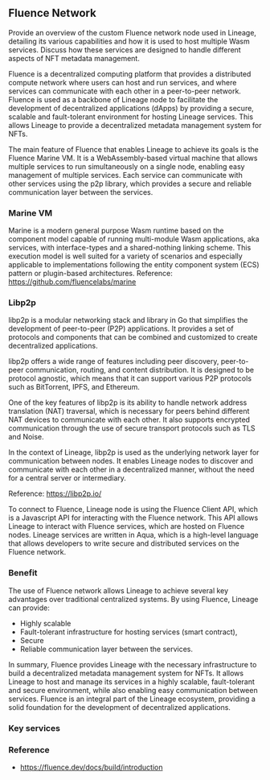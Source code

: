 ## Fluence Network

Provide an overview of the custom Fluence network node used in Lineage, detailing its various capabilities and how it is used to host multiple Wasm services. Discuss how these services are designed to handle different aspects of NFT metadata management.

Fluence is a decentralized computing platform that provides a distributed compute network where users can host and run services, and where services can communicate with each other in a peer-to-peer network. Fluence is used as a backbone of Lineage node to facilitate the development of decentralized applications (dApps) by providing a secure, scalable and fault-tolerant environment for hosting Lineage services. This allows Lineage to provide a decentralized metadata management system for NFTs.

The main feature of Fluence that enables Lineage to achieve its goals is the Fluence Marine VM. It is a WebAssembly-based virtual machine that allows multiple services to run simultaneously on a single node, enabling easy management of multiple services. Each service can communicate with other services using the p2p library, which provides a secure and reliable communication layer between the services.

### Marine VM

Marine is a modern general purpose Wasm runtime based on the component model capable of running multi-module Wasm applications, aka services, with interface-types and a shared-nothing linking scheme. This execution model is well suited for a variety of scenarios and especially applicable to implementations following the entity component system (ECS) pattern or plugin-based architectures.
Reference: https://github.com/fluencelabs/marine

### Libp2p

libp2p is a modular networking stack and library in Go that simplifies the development of peer-to-peer (P2P) applications. It provides a set of protocols and components that can be combined and customized to create decentralized applications.

libp2p offers a wide range of features including peer discovery, peer-to-peer communication, routing, and content distribution. It is designed to be protocol agnostic, which means that it can support various P2P protocols such as BitTorrent, IPFS, and Ethereum.

One of the key features of libp2p is its ability to handle network address translation (NAT) traversal, which is necessary for peers behind different NAT devices to communicate with each other. It also supports encrypted communication through the use of secure transport protocols such as TLS and Noise.

In the context of Lineage, libp2p is used as the underlying network layer for communication between nodes. It enables Lineage nodes to discover and communicate with each other in a decentralized manner, without the need for a central server or intermediary.

Reference: https://libp2p.io/

To connect to Fluence, Lineage node is using the Fluence Client API, which is a Javascript API for interacting with the Fluence network. This API allows Lineage to interact with Fluence services, which are hosted on Fluence nodes. Lineage services are written in Aqua, which is a high-level language that allows developers to write secure and distributed services on the Fluence network.

### Benefit

The use of Fluence network allows Lineage to achieve several key advantages over traditional centralized systems. By using Fluence, Lineage can provide:

- Highly scalable
- Fault-tolerant infrastructure for hosting services (smart contract),
- Secure
- Reliable communication layer between the services.

In summary, Fluence provides Lineage with the necessary infrastructure to build a decentralized metadata management system for NFTs. It allows Lineage to host and manage its services in a highly scalable, fault-tolerant and secure environment, while also enabling easy communication between services. Fluence is an integral part of the Lineage ecosystem, providing a solid foundation for the development of decentralized applications.

### Key services

### Reference

- https://fluence.dev/docs/build/introduction
